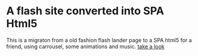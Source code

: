 # A flash site converted into SPA Html5

This is a migraton from a old fashion flash lander page to a SPA html5 for a friend, using carrousel, some animations and music.
[take a look](http://VirginiaEventos.apphb.com/)
